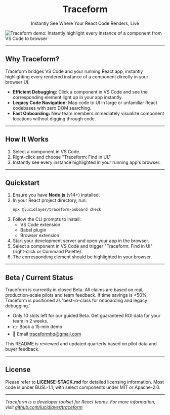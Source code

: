 <h1 align="center">Traceform</h1>
<p align="center">Instantly See Where Your React Code Renders, Live</p>

![Traceform demo: Instantly highlight every instance of a component from VS Code to browser](https://github.com/lucidlayer/traceform/blob/main/.github/demo.gif?raw=true)

---

## Why Traceform?

Traceform bridges VS Code and your running React app, instantly highlighting every rendered instance of a component directly in your browser UI.

- **Efficient Debugging:** Click a component in VS Code and see the corresponding element light up in your app instantly.
- **Legacy Code Navigation:** Map code to UI in large or unfamiliar React codebases with zero DOM searching.
- **Fast Onboarding:** New team members immediately visualize component locations without digging through code.

---

## How It Works

1. Select a component in VS Code.
2. Right-click and choose "Traceform: Find in UI."
3. Instantly see every instance highlighted in your running app's browser.

---

## Quickstart

1. Ensure you have **Node.js** (v14+) installed.
2. In your React project directory, run:
   ```bash
   npx @lucidlayer/traceform-onboard check
   ```
3. Follow the CLI prompts to install:
   - VS Code extension
   - Babel plugin
   - Browser extension
4. Start your development server and open your app in the browser.
5. Select a component in VS Code and trigger "Traceform: Find in UI" (right-click or Command Palette).
6. The corresponding element should be highlighted in your browser.

---

## Beta / Current Status

Traceform is currently in closed Beta. All claims are based on real, production-scale pilots and team feedback. If time savings is <50%, Traceform is positioned as 'best-in-class for onboarding and legacy debugging.'

- Only 10 slots left for our guided Beta. Get guaranteed ROI data for your team in 2 weeks.
- 👉 Book a 15-min demo
- 📧 Email traceformhq@gmail.com

This README is reviewed and updated quarterly based on pilot data and buyer feedback.

---

## License

Please refer to **LICENSE-STACK.md** for detailed licensing information. Most code is under BUSL-1.1, with select components under MIT or Apache-2.0.

---

*Traceform is a developer toolset for React teams. For more information, visit [github.com/lucidlayer/traceform](https://github.com/lucidlayer/traceform)*

